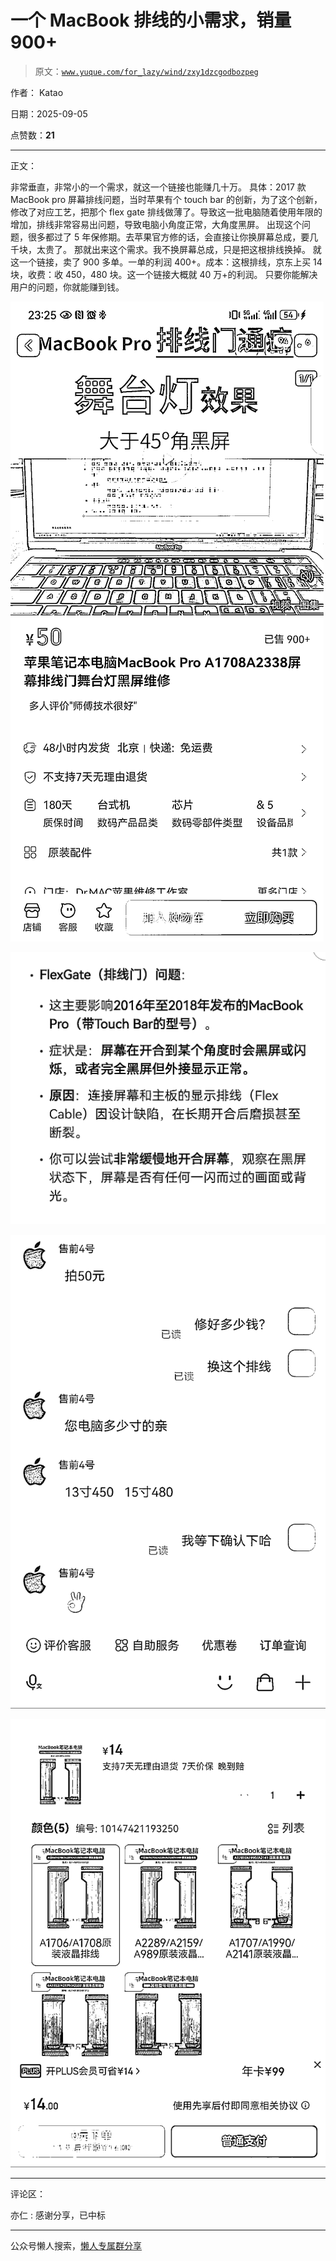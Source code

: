 # 一个 MacBook 排线的小需求，销量 900+

> 原文：[`www.yuque.com/for_lazy/wind/zxy1dzcgodbozpeg`](https://www.yuque.com/for_lazy/wind/zxy1dzcgodbozpeg)

作者： Katao

日期：2025-09-05

点赞数：**21**

* * *

正文：

非常垂直，非常小的一个需求，就这一个链接也能赚几十万。 具体：2017 款 MacBook pro 屏幕排线问题，当时苹果有个 touch bar
的创新，为了这个创新，修改了对应工艺，把那个 flex gate
排线做薄了。导致这一批电脑随着使用年限的增加，排线非常容易出问题，导致电脑小角度正常，大角度黑屏。
出现这个问题，很多都过了 5 年保修期。去苹果官方修的话，会直接让你换屏幕总成，要几千块，太贵了。 那就出来这个需求。我不换屏幕总成，只是把这根排线换掉。
就这一个链接，卖了 900 多单。一单的利润 400+。成本：这根排线，京东上买 14 块，收费：收 450，480 块。这一个链接大概就 40 万+的利润。
只要你能解决用户的问题，你就能赚到钱。

![](img/d673a173c94281b4f6538e50d276acb6.png "None")

![](img/cb286684f6354456c8a31d23d095b4c6.png "None")

![](img/c5fa34ed6357dbd71d33d06b8f62afd9.png "None")

![](img/9786daeaa6bd4e5d611a351fb97a5cbd.png "None")

* * *

评论区：

亦仁 : 感谢分享，已中标

* * *

公众号懒人搜索，[懒人专属群分享](https://lazybook.fun/#/blog/group)